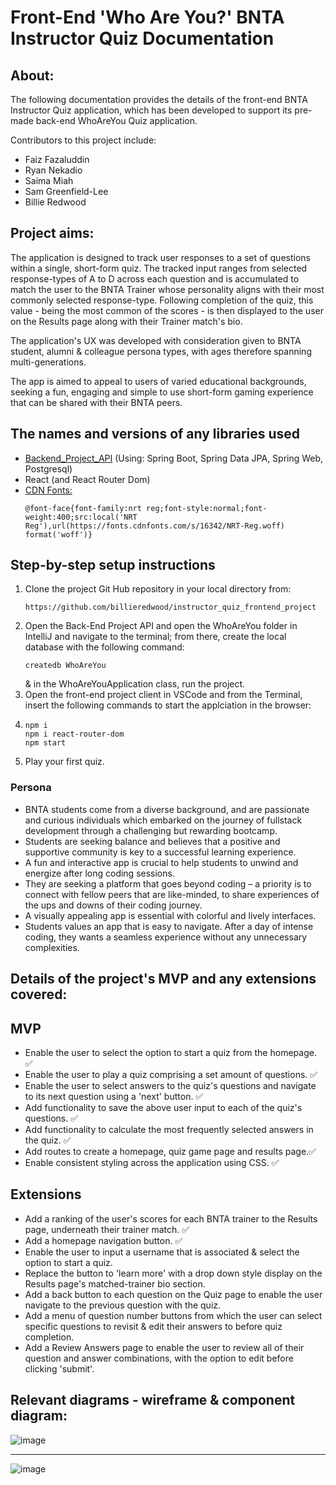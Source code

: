 # Front-End 'Who Are You?' BNTA Instructor Quiz Documentation  

## About:

The following documentation provides the details of the front-end BNTA Instructor Quiz application, which has been developed to support its pre-made back-end WhoAreYou Quiz application.

Contributors to this project include:

- Faiz Fazaluddin
- Ryan Nekadio
- Saima Miah
- Sam Greenfield-Lee
- Billie Redwood


## Project aims:
The application is designed to track user responses to a set of questions within a single, short-form quiz. The tracked input ranges from selected response-types of A to D across each question and is accumulated to match the user to the BNTA Trainer whose personality aligns with their most commonly selected response-type. Following completion of the quiz, this value - being the most common of the scores - is then displayed to the user on the Results page along with their Trainer match's bio.

The application's UX was developed with consideration given to BNTA student, alumni & colleague persona types, with ages therefore spanning multi-generations.

The app is aimed to appeal to users of varied educational backgrounds, seeking a fun, engaging and simple to use short-form gaming experience that can be shared with their BNTA peers.


## The names and versions of any libraries used
- [Backend_Project_API](https://github.com/AanisN10/Backend_Project_API) (Using: Spring Boot, Spring Data JPA, Spring Web, Postgresql)
-  React (and React Router Dom)
-  [CDN Fonts:](https://fonts.cdnfonts.com/css/nrt-reg)
   ```
   @font-face{font-family:nrt reg;font-style:normal;font-weight:400;src:local('NRT Reg'),url(https://fonts.cdnfonts.com/s/16342/NRT-Reg.woff) format('woff')}
   ```
   
## Step-by-step setup instructions
1. Clone the project Git Hub repository in your local directory from:
   ```
   https://github.com/billieredwood/instructor_quiz_frontend_project
   ```
2. Open the Back-End Project API and open the WhoAreYou folder in IntelliJ and navigate to the terminal; from there, create the local database with the following command:
   ```
   createdb WhoAreYou
   ```
   &
   in the WhoAreYouApplication class, run the project.
3. Open the front-end project client in VSCode and from the Terminal, insert the following commands to start the applciation in the browser:
4. ```
   npm i
   npm i react-router-dom
   npm start
   ```
5. Play your first quiz.

### Persona 
- BNTA students come from a diverse background, and are passionate and curious individuals which embarked on the journey of fullstack development through a challenging but rewarding bootcamp.
- Students are seeking balance and believes that a positive and supportive community is key to a successful learning experience.
- A fun and interactive app is crucial to help students to unwind and energize after long coding sessions. 
- They are seeking a platform that goes beyond coding – a priority is to connect with fellow peers that are like-minded, to share experiences of the ups and downs of their coding journey.
- A visually appealing app is essential with colorful and lively interfaces.
- Students values an app that is easy to navigate. After a day of intense coding, they wants a seamless experience without any unnecessary complexities.



## Details of the project's MVP and any extensions covered:
## MVP
- Enable the user to select the option to start a quiz from the homepage. ✅
- Enable the user to play a quiz comprising a set amount of questions. ✅
- Enable the user to select answers to the quiz's questions and navigate to its next question using a 'next' button. ✅
- Add functionality to save the above user input to each of the quiz's questions. ✅
- Add functionality to calculate the most frequently selected answers in the quiz. ✅ 
- Add routes to create a homepage, quiz game page and results page.✅
- Enable consistent styling across the application using CSS. ✅

## Extensions
- Add a ranking of the user's scores for each BNTA trainer to the Results page, underneath their trainer match. ✅
- Add a homepage navigation button. ✅
- Enable the user to input a username that is associated & select the option to start a quiz.
- Replace the button to 'learn more' with a drop down style display on the Results page's matched-trainer bio section.
- Add a back button to each question on the Quiz page to enable the user navigate to the previous question with the quiz.
- Add a menu of question number buttons from which the user can select specific questions to revisit & edit their answers to before quiz completion.
- Add a Review Answers page to enable the user to review all of their question and answer combinations, with the option to edit before clicking 'submit'.

## Relevant diagrams - wireframe & component diagram:

![image](https://github.com/billieredwood/instructor_quiz_frontend_project/assets/131786678/4b77897f-a08f-4ffd-a722-c0ebd6ba5afc)

---------

![image](https://github.com/billieredwood/instructor_quiz_frontend_project/assets/131786678/7b11c8be-f438-4546-b8b5-56e2cdd2cda8)

